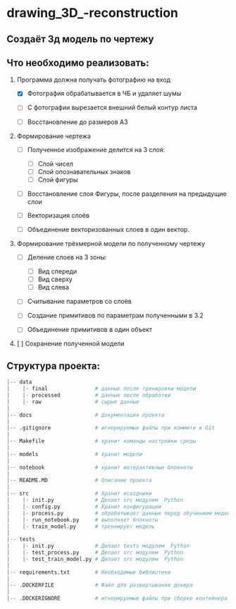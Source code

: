 # drawing_3D_-reconstruction
## Создаёт 3д модель по чертежу


## Что необходимо реализовать:

1.	Программа должна получать фотографию на вход

    - [x] Фотография обрабатывается в ЧБ и удаляет шумы

    - [ ] С фотографии вырезается внешний белый контур листа

    - [ ] Восстановление до размеров А3

2.	Формирование чертежа

    - [ ] Полученное изображение делится на 3 слоя:
        - [ ] Слой чисел
        - [ ] Слой опознавательных знаков
        - [ ] Слой фигуры

    - [ ] Восстановление слоя Фигуры, после разделения на предыдущие слои

    - [ ] Векторизация слоёв 

    - [ ] Объединение векторизованных слоев в один вектор.

3. Формирование трёхмерной модели по полученному чертежу

    - [ ] Деление слоев на 3 зоны:
        - [ ] Вид спереди
        - [ ] Вид сверху
        - [ ] Вид слева

    - [ ] Считывание параметров со слоёв

    - [ ] Создание примитивов по параметрам полученными в 3.2

    - [ ] Объединение примитивов в один объект

4. [ ] Сохранение полученной модели

## Структура проекта:
```python
|-- data             
|    |- final               # данные после тренировки модели
|    |- processed           # данные после обработки
|    |- raw                 # сырые данные 
|
|-- docs                    # документация проекта
|
|-- .gitignore              # игнорируемые файлы при коммите в Git
|
|-- Makefile                # хранит команды настройки среды
|
|-- models                  # хранит модели
|
|-- notebook                # хранит интерактивные блокноты
|
|-- README.MD               # Описание проекта
|
|-- src                     # Хранит исходники
|    |- init.py             # Делает src модулем  Python
|    |- config.py           # Хранит конфигурации
|    |- process.py          # обрабатывает данные перед обучением модели
|    |- run_notebook.py     # выполняет блокноты
|    |- train_model.py      # треннирует модель
|
|-- tests
|    |- init.py             # Делает tests модулем  Python
|    |- test_process.py     # Делает src модулем  Python
|    |- test_train_model.py # Делает src модулем  Python
|
|-- requirements.txt        # Необходимые библиотеки
|
|-- .DOCKERFILE             # Файл для развертывания докера
|
|-- .DOCKERIGNORE           # игнорируемые файлы при сборке контейнера
